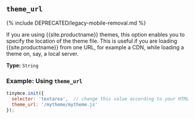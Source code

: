 ## `theme_url`

{% include DEPRECATED/legacy-mobile-removal.md %}

If you are using {{site.productname}} themes, this option enables you to specify the location of the theme file. This is useful if you are loading {{site.productname}} from one URL, for example a CDN, while loading a theme on, say, a local server.

**Type:** `String`

### Example: Using `theme_url`

```js
tinymce.init({
  selector: 'textarea',  // change this value according to your HTML
  theme_url: '/mytheme/mytheme.js'
});
```
